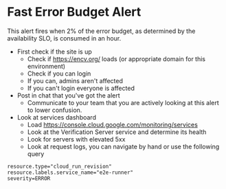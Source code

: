 # Fast Error Budget Alert

This alert fires when 2% of the error budget, as determined by the availability SLO, is consumed in an hour.

* First check if the site is up
   * Check if https://encv.org/ loads (or appropriate domain for this environment)
   * Check if you can login
   * If you can, admins aren't affected
   * If you can't login everyone is affected
* Post in chat that you've got the alert
   * Communicate to your team that you are actively looking at this alert to lower confusion.
* Look at services dashboard
   * Load https://console.cloud.google.com/monitoring/services
   * Look at the Verification Server service and determine its health
   * Look for servers with elevated 5xx
   * Look at request logs, you can navigate by hand or use the following query

```
resource.type="cloud_run_revision"
resource.labels.service_name="e2e-runner"
severity=ERROR
```